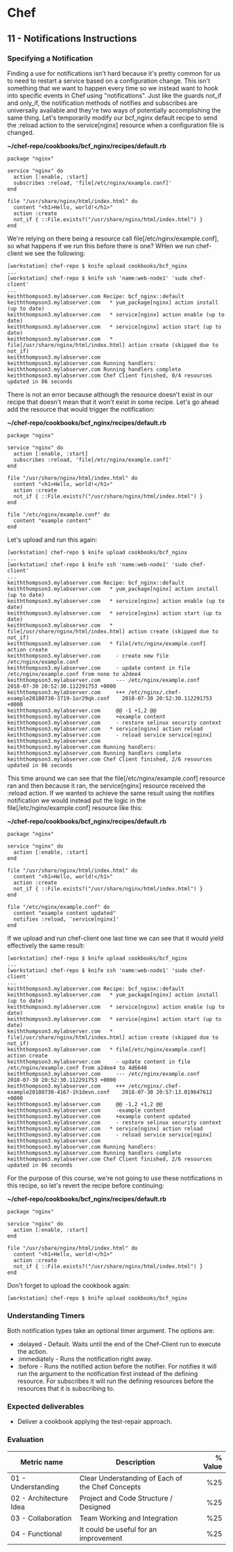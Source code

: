 # Chef

## 11 - Notifications Instructions

### Specifying a Notification

Finding a use for notifications isn't hard because it's pretty common for us to need to restart a service based on a configuration change. This isn't something that we want to happen every time so we instead want to hook into specific events in Chef using "notifications". Just like the guards not_if and only_if, the notification methods of notifies and subscribes are universally available and they're two ways of potentially accomplishing the same thing. Let's temporarily modify our bcf_nginx default recipe to send the :reload action to the service[nginx] resource when a configuration file is changed.

**~/chef-repo/cookbooks/bcf_nginx/recipes/default.rb**

```
package "nginx"

service "nginx" do
  action [:enable, :start]
  subscribes :reload, 'file[/etc/nginx/example.conf]'
end

file "/usr/share/nginx/html/index.html" do
  content "<h1>Hello, world!</h1>"
  action :create
  not_if { ::File.exists?("/usr/share/nginx/html/index.html") }
end
```


We're relying on there being a resource call file[/etc/nginx/example.conf], so what happens if we run this before there is one? WHen we run chef-client we see the following:

```
[workstation] chef-repo $ knife upload cookbooks/bcf_nginx
...
[workstation] chef-repo $ knife ssh 'name:web-node1' 'sudo chef-client'
...
keiththompson3.mylabserver.com Recipe: bcf_nginx::default
keiththompson3.mylabserver.com   * yum_package[nginx] action install (up to date)
keiththompson3.mylabserver.com   * service[nginx] action enable (up to date)
keiththompson3.mylabserver.com   * service[nginx] action start (up to date)
keiththompson3.mylabserver.com   * file[/usr/share/nginx/html/index.html] action create (skipped due to not_if)
keiththompson3.mylabserver.com
keiththompson3.mylabserver.com Running handlers:
keiththompson3.mylabserver.com Running handlers complete
keiththompson3.mylabserver.com Chef Client finished, 0/4 resources updated in 06 seconds
```

There is not an error because although the resource doesn't exist in our recipe that doesn't mean that it won't exist in some recipe. Let's go ahead add the resource that would trigger the notification:

**~/chef-repo/cookbooks/bcf_nginx/recipes/default.rb**

```
package "nginx"

service "nginx" do
  action [:enable, :start]
  subscribes :reload, 'file[/etc/nginx/example.conf]'
end

file "/usr/share/nginx/html/index.html" do
  content "<h1>Hello, world!</h1>"
  action :create
  not_if { ::File.exists?("/usr/share/nginx/html/index.html") }
end

file "/etc/nginx/example.conf" do
  content "example content"
end
```

Let's upload and run this again:

```
[workstation] chef-repo $ knife upload cookbooks/bcf_nginx
...
[workstation] chef-repo $ knife ssh 'name:web-node1' 'sudo chef-client'
...
keiththompson3.mylabserver.com Recipe: bcf_nginx::default
keiththompson3.mylabserver.com   * yum_package[nginx] action install (up to date)
keiththompson3.mylabserver.com   * service[nginx] action enable (up to date)
keiththompson3.mylabserver.com   * service[nginx] action start (up to date)
keiththompson3.mylabserver.com   * file[/usr/share/nginx/html/index.html] action create (skipped due to not_if)
keiththompson3.mylabserver.com   * file[/etc/nginx/example.conf] action create
keiththompson3.mylabserver.com     - create new file /etc/nginx/example.conf
keiththompson3.mylabserver.com     - update content in file /etc/nginx/example.conf from none to a2dee4
keiththompson3.mylabserver.com     --- /etc/nginx/example.conf    2018-07-30 20:52:30.112291753 +0000
keiththompson3.mylabserver.com     +++ /etc/nginx/.chef-example20180730-3719-1or29qk.conf    2018-07-30 20:52:30.112291753 +0000
keiththompson3.mylabserver.com     @@ -1 +1,2 @@
keiththompson3.mylabserver.com     +example content
keiththompson3.mylabserver.com     - restore selinux security context
keiththompson3.mylabserver.com   * service[nginx] action reload
keiththompson3.mylabserver.com     - reload service service[nginx]
keiththompson3.mylabserver.com
keiththompson3.mylabserver.com Running handlers:
keiththompson3.mylabserver.com Running handlers complete
keiththompson3.mylabserver.com Chef Client finished, 2/6 resources updated in 06 seconds
```

This time around we can see that the file[/etc/nginx/example.conf] resource ran and then because it ran, the service[nginx] resource received the :reload action. If we wanted to achieve the same result using the notifies notification we would instead put the logic in the file[/etc/nginx/example.conf] resource like this:

**~/chef-repo/cookbooks/bcf_nginx/recipes/default.rb**

```
package "nginx"

service "nginx" do
  action [:enable, :start]
end

file "/usr/share/nginx/html/index.html" do
  content "<h1>Hello, world!</h1>"
  action :create
  not_if { ::File.exists?("/usr/share/nginx/html/index.html") }
end

file "/etc/nginx/example.conf" do
  content "example content updated"
  notifies :reload, 'service[nginx]'
end
```

If we upload and run chef-client one last time we can see that it would yield effectively the same result:

```
[workstation] chef-repo $ knife upload cookbooks/bcf_nginx
...
[workstation] chef-repo $ knife ssh 'name:web-node1' 'sudo chef-client'
...
keiththompson3.mylabserver.com Recipe: bcf_nginx::default
keiththompson3.mylabserver.com   * yum_package[nginx] action install (up to date)
keiththompson3.mylabserver.com   * service[nginx] action enable (up to date)
keiththompson3.mylabserver.com   * service[nginx] action start (up to date)
keiththompson3.mylabserver.com   * file[/usr/share/nginx/html/index.html] action create (skipped due to not_if)
keiththompson3.mylabserver.com   * file[/etc/nginx/example.conf] action create
keiththompson3.mylabserver.com     - update content in file /etc/nginx/example.conf from a2dee4 to 4d6640
keiththompson3.mylabserver.com     --- /etc/nginx/example.conf    2018-07-30 20:52:30.112291753 +0000
keiththompson3.mylabserver.com     +++ /etc/nginx/.chef-example20180730-4167-1h1devn.conf    2018-07-30 20:57:13.019647612 +0000
keiththompson3.mylabserver.com     @@ -1,2 +1,2 @@
keiththompson3.mylabserver.com     -example content
keiththompson3.mylabserver.com     +example content updated
keiththompson3.mylabserver.com     - restore selinux security context
keiththompson3.mylabserver.com   * service[nginx] action reload
keiththompson3.mylabserver.com     - reload service service[nginx]
keiththompson3.mylabserver.com
keiththompson3.mylabserver.com Running handlers:
keiththompson3.mylabserver.com Running handlers complete
keiththompson3.mylabserver.com Chef Client finished, 2/6 resources updated in 06 seconds
```

For the purpose of this course, we're not going to use these notifications in this recipe, so let's revert the recipe before continuing:

**~/chef-repo/cookbooks/bcf_nginx/recipes/default.rb**

```
package "nginx"

service "nginx" do
  action [:enable, :start]
end

file "/usr/share/nginx/html/index.html" do
  content "<h1>Hello, world!</h1>"
  action :create
  not_if { ::File.exists?("/usr/share/nginx/html/index.html") }
end
```

Don't forget to upload the cookbook again:

```
[workstation] chef-repo $ knife upload cookbooks/bcf_nginx
```

### Understanding Timers

Both notification types take an optional timer argument. The options are:

- :delayed - Default. Waits until the end of the Chef-Client run to execute the action.
- :immediately - Runs the notification right away.
- :before - Runs the notified action before the notifier. For notifies it will run the argument to the notification first instead of the defining resource. For subscribes it will run the defining resources before the resources that it is subscribing to.

### Expected deliverables
- Deliver a cookbook applying the test-repair approach.

### Evaluation

| Metric name | Description | % Value |
| ----------- |-------------| -------:|
| 01 - Understanding  | Clear Understanding of Each of the Chef Concepts | %25 |
| 02 - Architecture Idea   | Project and Code Structure / Designed | %25 |
| 03 - Collaboration   | Team Working and Integration | %25 |
| 04 - Functional   | It could be useful for an improvement | %25 |